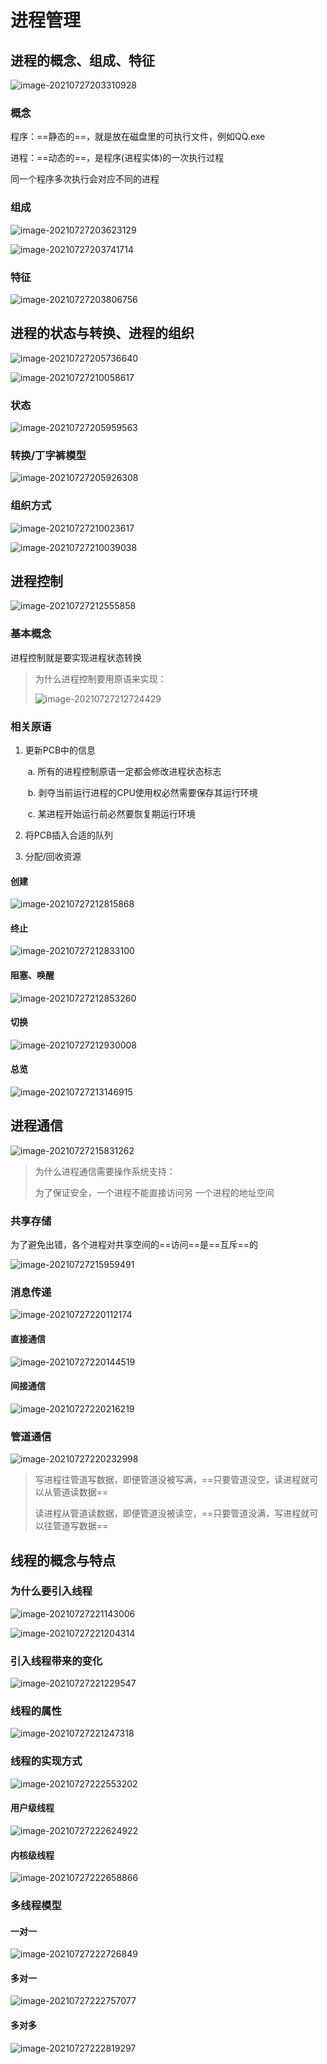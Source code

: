 # 进程管理

## 进程的概念、组成、特征

![image-20210727203310928](Images/image-20210727203310928.png)

### 概念

程序：==静态的==，就是放在磁盘里的可执行文件，例如QQ.exe

进程：==动态的==，是程序(进程实体)的一次执行过程

同一个程序多次执行会对应不同的进程

### 组成

![image-20210727203623129](Images/image-20210727203623129.png)

![image-20210727203741714](Images/image-20210727203741714.png)

### 特征

![image-20210727203806756](Images/image-20210727203806756.png)

## 进程的状态与转换、进程的组织

![image-20210727205736640](Images/image-20210727205736640.png)

![image-20210727210058617](Images/image-20210727210058617.png)

### 状态

![image-20210727205959563](Images/image-20210727205959563.png)

### 转换/丁字裤模型

![image-20210727205926308](Images/image-20210727205926308.png)

### 组织方式

![image-20210727210023617](Images/image-20210727210023617.png)

![image-20210727210039038](Images/image-20210727210039038.png)

## 进程控制

![image-20210727212555858](Images/image-20210727212555858.png)

### 基本概念

进程控制就是要实现进程状态转换

> 为什么进程控制要用原语来实现：
>
> ![image-20210727212724429](Images/image-20210727212724429.png)

### 相关原语

1. 更新PCB中的信息 

   ​	a. 所有的进程控制原语一定都会修改进程状态标志 

   ​	b. 剥夺当前运行进程的CPU使用权必然需要保存其运行环境 

   ​	c. 某进程开始运行前必然要恢复期运行环境

2. 将PCB插入合适的队列

3. 分配/回收资源

#### 创建

![image-20210727212815868](Images/image-20210727212815868.png)

#### 终止

![image-20210727212833100](Images/image-20210727212833100.png)

#### 阻塞、唤醒

![image-20210727212853260](Images/image-20210727212853260.png)

#### 切换

![image-20210727212930008](Images/image-20210727212930008.png)

#### 总览

![image-20210727213146915](Images/image-20210727213146915.png)

## 进程通信

![image-20210727215831262](Images/image-20210727215831262.png)

> 为什么进程通信需要操作系统支持：
>
> 为了保证安全，一个进程不能直接访问另 一个进程的地址空间

### 共享存储

为了避免出错，各个进程对共享空间的==访问==是==互斥==的

![image-20210727215959491](Images/image-20210727215959491.png)

### 消息传递

![image-20210727220112174](Images/image-20210727220112174.png)

#### 直接通信

![image-20210727220144519](Images/image-20210727220144519.png)

#### 间接通信

![image-20210727220216219](Images/image-20210727220216219.png)

### 管道通信

![image-20210727220232998](Images/image-20210727220232998.png)

> 写进程往管道写数据，即便管道没被写满，==只要管道没空，读进程就可以从管道读数据==
>
> 读进程从管道读数据，即便管道没被读空，==只要管道没满，写进程就可以往管道写数据==

## 线程的概念与特点

### 为什么要引入线程

![image-20210727221143006](Images/image-20210727221143006.png)

![image-20210727221204314](Images/image-20210727221204314.png)

### 引入线程带来的变化

![image-20210727221229547](Images/image-20210727221229547.png)

### 线程的属性

![image-20210727221247318](Images/image-20210727221247318.png)

### 线程的实现方式

![image-20210727222553202](Images/image-20210727222553202.png)

#### 用户级线程

![image-20210727222624922](Images/image-20210727222624922.png)

#### 内核级线程

![image-20210727222658866](Images/image-20210727222658866.png)

### 多线程模型

#### 一对一

![image-20210727222726849](Images/image-20210727222726849.png)

#### 多对一

![image-20210727222757077](Images/image-20210727222757077.png)

#### 多对多

![image-20210727222819297](Images/image-20210727222819297.png)